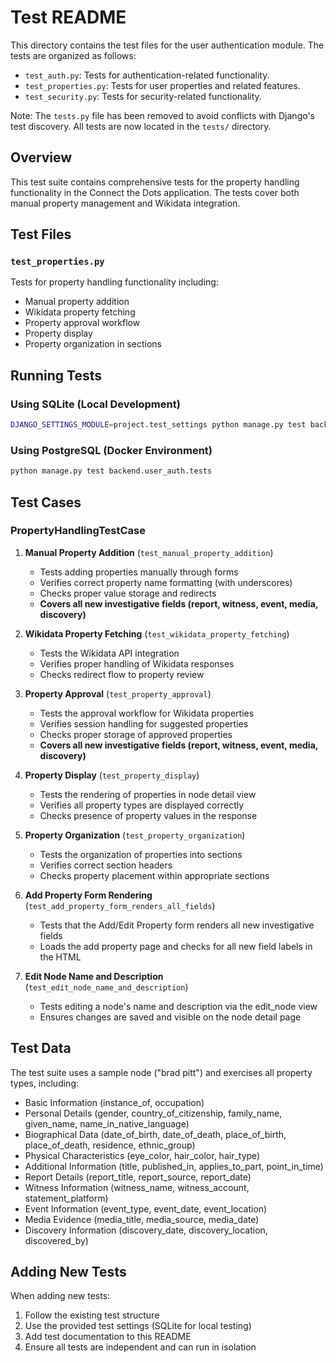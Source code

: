 # Test README

This directory contains the test files for the user authentication module. The tests are organized as follows:

- `test_auth.py`: Tests for authentication-related functionality.
- `test_properties.py`: Tests for user properties and related features.
- `test_security.py`: Tests for security-related functionality.

Note: The `tests.py` file has been removed to avoid conflicts with Django's test discovery. All tests are now located in the `tests/` directory.

## Overview

This test suite contains comprehensive tests for the property handling functionality in the Connect the Dots application. The tests cover both manual property management and Wikidata integration.

## Test Files

### `test_properties.py`

Tests for property handling functionality including:

- Manual property addition
- Wikidata property fetching
- Property approval workflow
- Property display
- Property organization in sections

## Running Tests

### Using SQLite (Local Development)

```bash
DJANGO_SETTINGS_MODULE=project.test_settings python manage.py test backend.user_auth.tests
```

### Using PostgreSQL (Docker Environment)

```bash
python manage.py test backend.user_auth.tests
```

## Test Cases

### PropertyHandlingTestCase

1. **Manual Property Addition** (`test_manual_property_addition`)

   - Tests adding properties manually through forms
   - Verifies correct property name formatting (with underscores)
   - Checks proper value storage and redirects
   - **Covers all new investigative fields (report, witness, event, media, discovery)**

2. **Wikidata Property Fetching** (`test_wikidata_property_fetching`)

   - Tests the Wikidata API integration
   - Verifies proper handling of Wikidata responses
   - Checks redirect flow to property review

3. **Property Approval** (`test_property_approval`)

   - Tests the approval workflow for Wikidata properties
   - Verifies session handling for suggested properties
   - Checks proper storage of approved properties
   - **Covers all new investigative fields (report, witness, event, media, discovery)**

4. **Property Display** (`test_property_display`)

   - Tests the rendering of properties in node detail view
   - Verifies all property types are displayed correctly
   - Checks presence of property values in the response

5. **Property Organization** (`test_property_organization`)

   - Tests the organization of properties into sections
   - Verifies correct section headers
   - Checks property placement within appropriate sections

6. **Add Property Form Rendering** (`test_add_property_form_renders_all_fields`)

   - Tests that the Add/Edit Property form renders all new investigative fields
   - Loads the add property page and checks for all new field labels in the HTML

7. **Edit Node Name and Description** (`test_edit_node_name_and_description`)
   - Tests editing a node's name and description via the edit_node view
   - Ensures changes are saved and visible on the node detail page

## Test Data

The test suite uses a sample node ("brad pitt") and exercises all property types, including:

- Basic Information (instance_of, occupation)
- Personal Details (gender, country_of_citizenship, family_name, given_name, name_in_native_language)
- Biographical Data (date_of_birth, date_of_death, place_of_birth, place_of_death, residence, ethnic_group)
- Physical Characteristics (eye_color, hair_color, hair_type)
- Additional Information (title, published_in, applies_to_part, point_in_time)
- Report Details (report_title, report_source, report_date)
- Witness Information (witness_name, witness_account, statement_platform)
- Event Information (event_type, event_date, event_location)
- Media Evidence (media_title, media_source, media_date)
- Discovery Information (discovery_date, discovery_location, discovered_by)

## Adding New Tests

When adding new tests:

1. Follow the existing test structure
2. Use the provided test settings (SQLite for local testing)
3. Add test documentation to this README
4. Ensure all tests are independent and can run in isolation
